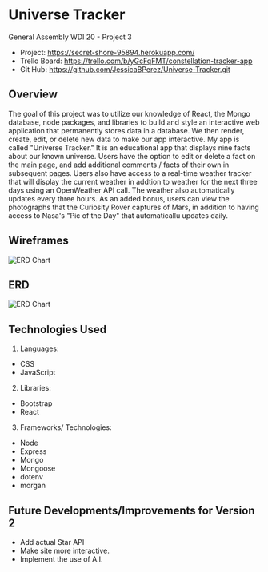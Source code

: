 # Universe Tracker

General Assembly WDI 20 - Project 3

- Project: https://secret-shore-95894.herokuapp.com/
- Trello Board: https://trello.com/b/yGcFqFMT/constellation-tracker-app
- Git Hub: https://github.com/JessicaBPerez/Universe-Tracker.git

## Overview

The goal of this project was to utilize our knowledge of React, the Mongo database, node packages, and libraries to build and style an interactive web application that permanently stores data in a database. We then render, create, edit, or delete new data to make our app interactive. My app is called "Universe Tracker." It is an educational app that displays nine facts about our known universe. Users have the option to edit or delete a fact on the main page, and add additional comments / facts of their own in subsequent pages. Users also have access to a real-time weather tracker that will display the current weather in addtion to weather for the next three days using an OpenWeather API call. The weather also automatically updates every three hours. As an added bonus, users can view the photographs that the Curiosity Rover captures of Mars, in addition to having access to Nasa's "Pic of the Day" that automaticallu updates daily.

## Wireframes

<img src= '/images/Fact.png' alt="ERD Chart">

## ERD

<img src= "images/Database_ERD.png" alt="ERD Chart">

## Technologies Used

1. Languages:

- CSS
- JavaScript

2. Libraries:

- Bootstrap
- React

3. Frameworks/ Technologies:

- Node
- Express
- Mongo
- Mongoose
- dotenv
- morgan

## Future Developments/Improvements for Version 2

- Add actual Star API
- Make site more interactive.
- Implement the use of A.I.
